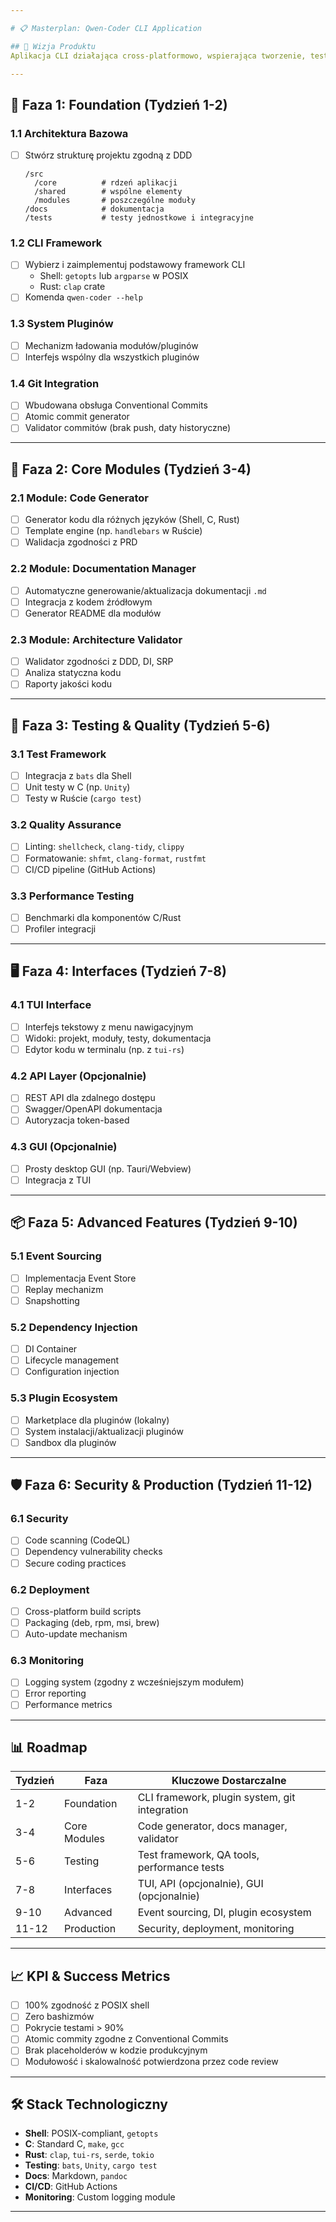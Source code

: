 ```yaml
---

# 📋 Masterplan: Qwen-Coder CLI Application

## 🎯 Wizja Produktu
Aplikacja CLI działająca cross-platformowo, wspierająca tworzenie, testowanie i utrzymanie aplikacji CLI z wykorzystaniem różnych technologii (Shell, C, Rust) i architektur (DDD, DI, Event Sourcing).

---
```


## 🚀 Faza 1: Foundation (Tydzień 1-2)

### 1.1 Architektura Bazowa
- [ ] Stwórz strukturę projektu zgodną z DDD
  ```
  /src
    /core          # rdzeń aplikacji
    /shared        # wspólne elementy
    /modules       # poszczególne moduły
  /docs            # dokumentacja
  /tests           # testy jednostkowe i integracyjne
  ```

### 1.2 CLI Framework
- [ ] Wybierz i zaimplementuj podstawowy framework CLI
  - Shell: `getopts` lub `argparse` w POSIX
  - Rust: `clap` crate
- [ ] Komenda `qwen-coder --help`

### 1.3 System Pluginów
- [ ] Mechanizm ładowania modułów/pluginów
- [ ] Interfejs wspólny dla wszystkich pluginów

### 1.4 Git Integration
- [ ] Wbudowana obsługa Conventional Commits
- [ ] Atomic commit generator
- [ ] Validator commitów (brak push, daty historyczne)

---

## 🔧 Faza 2: Core Modules (Tydzień 3-4)

### 2.1 Module: Code Generator
- [ ] Generator kodu dla różnych języków (Shell, C, Rust)
- [ ] Template engine (np. `handlebars` w Ruście)
- [ ] Walidacja zgodności z PRD

### 2.2 Module: Documentation Manager
- [ ] Automatyczne generowanie/aktualizacja dokumentacji `.md`
- [ ] Integracja z kodem źródłowym
- [ ] Generator README dla modułów

### 2.3 Module: Architecture Validator
- [ ] Walidator zgodności z DDD, DI, SRP
- [ ] Analiza statyczna kodu
- [ ] Raporty jakości kodu

---

## 🧪 Faza 3: Testing & Quality (Tydzień 5-6)

### 3.1 Test Framework
- [ ] Integracja z `bats` dla Shell
- [ ] Unit testy w C (np. `Unity`)
- [ ] Testy w Ruście (`cargo test`)

### 3.2 Quality Assurance
- [ ] Linting: `shellcheck`, `clang-tidy`, `clippy`
- [ ] Formatowanie: `shfmt`, `clang-format`, `rustfmt`
- [ ] CI/CD pipeline (GitHub Actions)

### 3.3 Performance Testing
- [ ] Benchmarki dla komponentów C/Rust
- [ ] Profiler integracji

---

## 🖥️ Faza 4: Interfaces (Tydzień 7-8)

### 4.1 TUI Interface
- [ ] Interfejs tekstowy z menu nawigacyjnym
- [ ] Widoki: projekt, moduły, testy, dokumentacja
- [ ] Edytor kodu w terminalu (np. z `tui-rs`)

### 4.2 API Layer (Opcjonalnie)
- [ ] REST API dla zdalnego dostępu
- [ ] Swagger/OpenAPI dokumentacja
- [ ] Autoryzacja token-based

### 4.3 GUI (Opcjonalnie)
- [ ] Prosty desktop GUI (np. Tauri/Webview)
- [ ] Integracja z TUI

---

## 📦 Faza 5: Advanced Features (Tydzień 9-10)

### 5.1 Event Sourcing
- [ ] Implementacja Event Store
- [ ] Replay mechanizm
- [ ] Snapshotting

### 5.2 Dependency Injection
- [ ] DI Container
- [ ] Lifecycle management
- [ ] Configuration injection

### 5.3 Plugin Ecosystem
- [ ] Marketplace dla pluginów (lokalny)
- [ ] System instalacji/aktualizacji pluginów
- [ ] Sandbox dla pluginów

---

## 🛡️ Faza 6: Security & Production (Tydzień 11-12)

### 6.1 Security
- [ ] Code scanning (CodeQL)
- [ ] Dependency vulnerability checks
- [ ] Secure coding practices

### 6.2 Deployment
- [ ] Cross-platform build scripts
- [ ] Packaging (deb, rpm, msi, brew)
- [ ] Auto-update mechanism

### 6.3 Monitoring
- [ ] Logging system (zgodny z wcześniejszym modułem)
- [ ] Error reporting
- [ ] Performance metrics

---

## 📊 Roadmap

| Tydzień | Faza | Kluczowe Dostarczalne |
|---------|------|----------------------|
| 1-2 | Foundation | CLI framework, plugin system, git integration |
| 3-4 | Core Modules | Code generator, docs manager, validator |
| 5-6 | Testing | Test framework, QA tools, performance tests |
| 7-8 | Interfaces | TUI, API (opcjonalnie), GUI (opcjonalnie) |
| 9-10 | Advanced | Event sourcing, DI, plugin ecosystem |
| 11-12 | Production | Security, deployment, monitoring |

---

## 📈 KPI & Success Metrics

- [ ] 100% zgodność z POSIX shell
- [ ] Zero bashizmów
- [ ] Pokrycie testami > 90%
- [ ] Atomic commity zgodne z Conventional Commits
- [ ] Brak placeholderów w kodzie produkcyjnym
- [ ] Modułowość i skalowalność potwierdzona przez code review

---

## 🛠️ Stack Technologiczny

- **Shell**: POSIX-compliant, `getopts`
- **C**: Standard C, `make`, `gcc`
- **Rust**: `clap`, `tui-rs`, `serde`, `tokio`
- **Testing**: `bats`, `Unity`, `cargo test`
- **Docs**: Markdown, `pandoc`
- **CI/CD**: GitHub Actions
- **Monitoring**: Custom logging module

---
